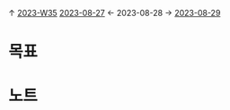 
↑ [2023-W35](2023-W35.md)
[2023-08-27](2023-08-27.md) ← 2023-08-28 → [2023-08-29](2023-08-29.md)


# 목표



# 노트




